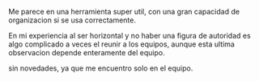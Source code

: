 Me parece en una herramienta super util, con una gran capacidad de organizacion si se usa correctamente.

En mi experiencia al ser horizontal y no haber una figura de autoridad es algo complicado a veces el reunir a los equipos, aunque esta ultima observacion depende enteramente del equipo.

sin novedades, ya que me encuentro solo en el equipo.